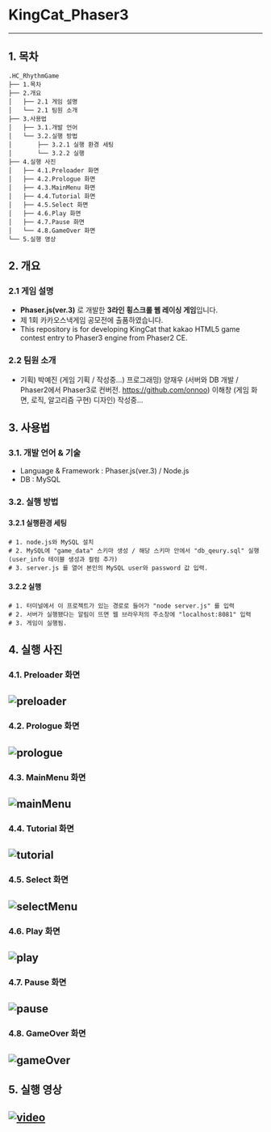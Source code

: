 
# KingCat_Phaser3
-------------
## 1. 목차
```
.HC_RhythmGame
├── 1.목차
├── 2.개요
│   ├── 2.1 게임 설명
│   └── 2.1 팀원 소개
├── 3.사용법
│   ├── 3.1.개발 언어
│   └── 3.2.실행 방법
│       ├── 3.2.1 실행 환경 세팅
│       └── 3.2.2 실행
├── 4.실행 사진
│   ├── 4.1.Preloader 화면
│   ├── 4.2.Prologue 화면
│   ├── 4.3.MainMenu 화면
│   ├── 4.4.Tutorial 화면
│   ├── 4.5.Select 화면
│   ├── 4.6.Play 화면
│   ├── 4.7.Pause 화면
│   └── 4.8.GameOver 화면
└── 5.실행 영상
```


## 2. 개요
### 2.1 게임 설명
 - **Phaser.js(ver.3)** 로 개발한 **3라인 횡스크롤 웹 레이싱 게임**입니다.
 - 제 1회 카카오스낵게임 공모전에 출품하였습니다.
 - This repository is for developing KingCat that kakao HTML5 game contest entry to Phaser3 engine from Phaser2 CE.
### 2.2 팀원 소개 
 - 기획) 박예진 (게임 기획 / 작성중...)
   프로그래밍) 양재우 (서버와 DB 개발 / Phaser2에서 Phaser3로 컨버전. https://github.com/onnoo)
            이해창 (게임 화면, 로직, 알고리즘 구현)
   디자인) 작성중...
       



## 3. 사용법
### 3.1. 개발 언어 & 기술
- Language & Framework : Phaser.js(ver.3) / Node.js
- DB : MySQL



### 3.2. 실행 방법
#### 3.2.1 실행환경 세팅
```
# 1. node.js와 MySQL 설치
# 2. MySQL에 "game_data" 스키마 생성 / 해당 스키마 안에서 "db_qeury.sql" 실행 (user_info 테이블 생성과 컬럼 추가)
# 3. server.js 를 열어 본인의 MySQL user와 password 값 입력.
```
#### 3.2.2 실행
```
# 1. 터미널에서 이 프로젝트가 있는 경로로 들어가 "node server.js" 를 입력
# 2. 서버가 실행됐다는 알림이 뜨면 웹 브라우저의 주소창에 "localhost:8081" 입력
# 3. 게임이 실행됨.
```


## 4. 실행 사진
### 4.1. Preloader 화면
 ![preloader](./screenshot/preloader.png)
 -------------

### 4.2. Prologue 화면
 ![prologue](./screenshot/prologue.png)
 -------------
 
### 4.3. MainMenu 화면
 ![mainMenu](./screenshot/mainMenu.png)
 -------------
 
### 4.4. Tutorial 화면
 ![tutorial](./screenshot/tutorial.png)
 -------------
 
### 4.5. Select 화면
 ![selectMenu](./screenshot/selectMenu.png)
 -------------
 
 ### 4.6. Play 화면
 ![play](./screenshot/play.png)
 -------------
 
 ### 4.7. Pause 화면
 ![pause](./screenshot/pause.png)
 -------------
 
  ### 4.8. GameOver 화면
 ![gameOver](./screenshot/gameOver.png)
 -------------


## 5. 실행 영상
 [![video](./screenshot/video.png)](https://youtu.be/7keAQx0k2ks)
 -------------
